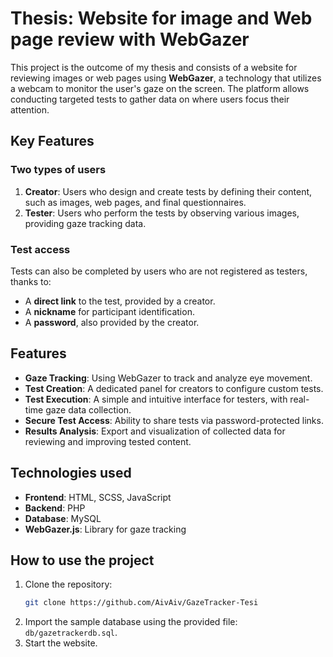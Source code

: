 # Thesis: Website for image and Web page review with WebGazer

This project is the outcome of my thesis and consists of a website for reviewing images or web pages using **WebGazer**, a technology that utilizes a webcam to monitor the user's gaze on the screen. The platform allows conducting targeted tests to gather data on where users focus their attention.

## Key Features

### Two types of users
1. **Creator**: Users who design and create tests by defining their content, such as images, web pages, and final questionnaires.
2. **Tester**: Users who perform the tests by observing various images, providing gaze tracking data.

### Test access
Tests can also be completed by users who are not registered as testers, thanks to:
  - A **direct link** to the test, provided by a creator.
  - A **nickname** for participant identification.
  - A **password**, also provided by the creator.

## Features
- **Gaze Tracking**: Using WebGazer to track and analyze eye movement.
- **Test Creation**: A dedicated panel for creators to configure custom tests.
- **Test Execution**: A simple and intuitive interface for testers, with real-time gaze data collection.
- **Secure Test Access**: Ability to share tests via password-protected links.
- **Results Analysis**: Export and visualization of collected data for reviewing and improving tested content.

## Technologies used
- **Frontend**: HTML, SCSS, JavaScript
- **Backend**: PHP
- **Database**: MySQL
- **WebGazer.js**: Library for gaze tracking

## How to use the project
1. Clone the repository:
   ```bash
   git clone https://github.com/AivAiv/GazeTracker-Tesi
2. Import the sample database using the provided file: `db/gazetrackerdb.sql`.
3. Start the website.